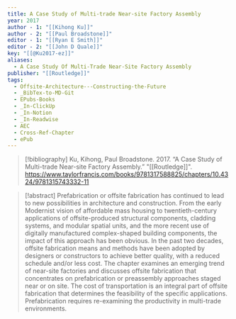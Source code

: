 ```yaml
---
title: A Case Study of Multi-trade Near-site Factory Assembly
year: 2017
author - 1: "[[Kihong Ku]]"
author - 2: "[[Paul Broadstone]]"
editor - 1: "[[Ryan E Smith]]"
editor - 2: "[[John D Quale]]"
key: "[[@Ku2017-ez]]"
aliases:
  - A Case Study Of Multi-Trade Near-Site Factory Assembly
publisher: "[[Routledge]]"
tags:
  - Offsite-Architecture---Constructing-the-Future
  - _BibTex-to-MD-Git
  - EPubs-Books
  - _In-ClickUp
  - _In-Notion
  - _In-Readwise
  - AEC
  - Cross-Ref-Chapter
  - ePub
---
```


> [!bibliography]
> Ku, Kihong, Paul Broadstone. 2017. “A Case Study of Multi-trade Near-site Factory Assembly.” "[[Routledge]]". https://www.taylorfrancis.com/books/9781317588825/chapters/10.4324/9781315743332-11

> [!abstract]
> Prefabrication or offsite fabrication has continued to lead to new possibilities in architecture and construction. From the early Modernist vision of affordable mass housing to twentieth-century applications of offsite-produced structural components, cladding systems, and modular spatial units, and the more recent use of digitally manufactured complex-shaped building components, the impact of this approach has been obvious. In the past two decades, offsite fabrication means and methods have been adopted by designers or constructors to achieve better quality, with a reduced schedule and/or less cost. The chapter examines an emerging trend of near-site factories and discusses offsite fabrication that concentrates on prefabrication or preassembly approaches staged near or on site. The cost of transportation is an integral part of offsite fabrication that determines the feasibility of the specific applications. Prefabrication requires re-examining the productivity in multi-trade environments.